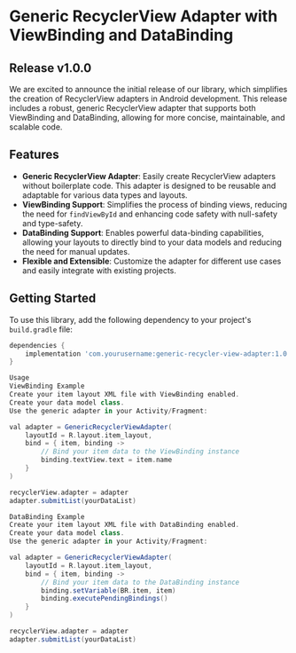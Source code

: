 # Generic RecyclerView Adapter with ViewBinding and DataBinding

## Release v1.0.0

We are excited to announce the initial release of our library, which simplifies the creation of RecyclerView adapters in Android development. This release includes a robust, generic RecyclerView adapter that supports both ViewBinding and DataBinding, allowing for more concise, maintainable, and scalable code.

## Features

- **Generic RecyclerView Adapter**: Easily create RecyclerView adapters without boilerplate code. This adapter is designed to be reusable and adaptable for various data types and layouts.
- **ViewBinding Support**: Simplifies the process of binding views, reducing the need for `findViewById` and enhancing code safety with null-safety and type-safety.
- **DataBinding Support**: Enables powerful data-binding capabilities, allowing your layouts to directly bind to your data models and reducing the need for manual updates.
- **Flexible and Extensible**: Customize the adapter for different use cases and easily integrate with existing projects.

## Getting Started

To use this library, add the following dependency to your project's `build.gradle` file:

```groovy
dependencies {
    implementation 'com.yourusername:generic-recycler-view-adapter:1.0.0'
}

Usage
ViewBinding Example
Create your item layout XML file with ViewBinding enabled.
Create your data model class.
Use the generic adapter in your Activity/Fragment:

val adapter = GenericRecyclerViewAdapter(
    layoutId = R.layout.item_layout,
    bind = { item, binding ->
        // Bind your item data to the ViewBinding instance
        binding.textView.text = item.name
    }
)

recyclerView.adapter = adapter
adapter.submitList(yourDataList)

DataBinding Example
Create your item layout XML file with DataBinding enabled.
Create your data model class.
Use the generic adapter in your Activity/Fragment:

val adapter = GenericRecyclerViewAdapter(
    layoutId = R.layout.item_layout,
    bind = { item, binding ->
        // Bind your item data to the DataBinding instance
        binding.setVariable(BR.item, item)
        binding.executePendingBindings()
    }
)

recyclerView.adapter = adapter
adapter.submitList(yourDataList)

